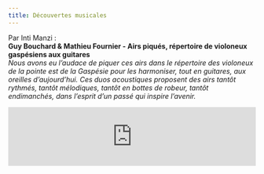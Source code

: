 ```yaml
---
title: Découvertes musicales
---
```


Par Inti Manzi :
<br>
**Guy Bouchard &amp; Mathieu Fournier - Airs piqués, répertoire de violoneux gaspésiens aux guitares**
<br>
*Nous avons eu l’audace de piquer ces airs dans le répertoire des violoneux de la pointe est de la Gaspésie pour les harmoniser, tout en guitares, aux oreilles d’aujourd’hui. Ces duos acoustiques proposent des airs tantôt rythmés, tantôt mélodiques, tantôt en bottes de robeur, tantôt endimanchés, dans l’esprit d’un passé qui inspire l’avenir.*
<br>
<iframe style="border: 0; width: 100%; height: 120px;" src="https://bandcamp.com/EmbeddedPlayer/album=3911146822/size=large/bgcol=333333/linkcol=ffffff/tracklist=false/artwork=small/transparent=true/" seamless><a href="https://airspiques.bandcamp.com/album/airs-piqu-s-r-pertoire-de-violoneux-gasp-siens-aux-guitares">Airs piqués, répertoire de violoneux gaspésiens aux guitares by Guy Bouchard &amp; Mathieu Fournier</a></iframe>
<br>